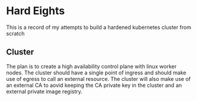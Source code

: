 # Hard Eights

This is a record of my attempts to build a hardened kubernetes cluster from
scratch

## Cluster 

The plan is to create a high availability control plane with linux worker
nodes. The cluster should have a single point of ingress and should make use of
egress to call an external resource. The cluster will also make use of an
external CA to aovid keeping the CA private key in the cluster and an external
private image registry.
